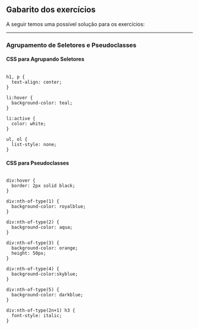 ## Gabarito dos exercícios

A seguir temos uma possível solução para os exercícios:

---

### Agrupamento de Seletores e Pseudoclasses

#### CSS para Agrupando Seletores

```language-css

h1, p {
  text-align: center;
}

li:hover {
  background-color: teal;
}

li:active {
  color: white;
}

ul, ol {
  list-style: none;
}
```

#### CSS para Pseudoclasses

```language-css

div:hover {
  border: 2px solid black;
}

div:nth-of-type(1) {
  background-color: royalblue;
}

div:nth-of-type(2) {
  background-color: aqua;
}

div:nth-of-type(3) {
  background-color: orange;
  height: 50px;
}

div:nth-of-type(4) {
  background-color:skyblue;
}

div:nth-of-type(5) {
  background-color: darkblue;
}

div:nth-of-type(2n+1) h3 {
  font-style: italic;
}
```
